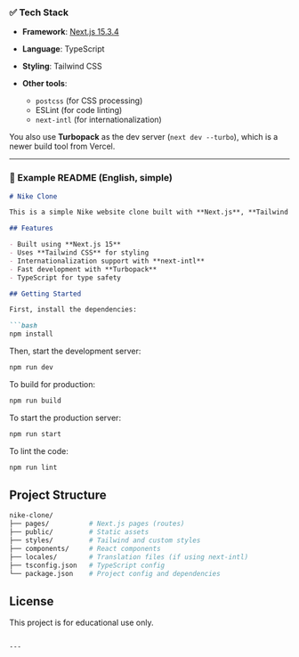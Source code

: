 ### ✅ Tech Stack

* **Framework**: [Next.js 15.3.4](https://nextjs.org/)
* **Language**: TypeScript
* **Styling**: Tailwind CSS
* **Other tools**:

  * `postcss` (for CSS processing)
  * ESLint (for code linting)
  * `next-intl` (for internationalization)

You also use **Turbopack** as the dev server (`next dev --turbo`), which is a newer build tool from Vercel.

---

### 📝 Example README (English, simple)

````markdown
# Nike Clone

This is a simple Nike website clone built with **Next.js**, **Tailwind CSS**, and **TypeScript**.

## Features

- Built using **Next.js 15**
- Uses **Tailwind CSS** for styling
- Internationalization support with **next-intl**
- Fast development with **Turbopack**
- TypeScript for type safety

## Getting Started

First, install the dependencies:

```bash
npm install
````

Then, start the development server:

```bash
npm run dev
```

To build for production:

```bash
npm run build
```

To start the production server:

```bash
npm run start
```

To lint the code:

```bash
npm run lint
```

## Project Structure

```bash
nike-clone/
├── pages/          # Next.js pages (routes)
├── public/         # Static assets
├── styles/         # Tailwind and custom styles
├── components/     # React components
├── locales/        # Translation files (if using next-intl)
├── tsconfig.json   # TypeScript config
└── package.json    # Project config and dependencies
```

## License

This project is for educational use only.

```

---

```
